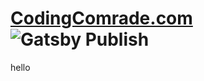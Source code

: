 # [CodingComrade.com](https://CodingComrade.com) ![Gatsby Publish](https://github.com/eyamenko/eyamenko.github.io/actions/workflows/main.yml/badge.svg)
hello
